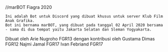//marBOT Fiagra 2020

	Ini adalah Bot untuk Discord yang dibuat khusus untuk server Klub Film Anak Grafika.
	Bot ini bernama marBOT, yang dibuat pada tanggal 02 April 2020 bersama - sama di dua tempat yaitu Jakarta Selatan dan Sleman Yogyakarta.

Dibuat oleh Arie Nugroho FGR13
	dengan kontribusi oleh 
		Gustama Dimas 	FGR12
		Najmi Jamal 	FGR17
		Ivan Febriand	FGR17